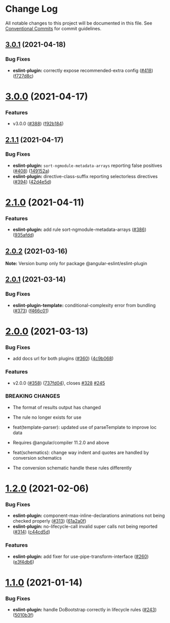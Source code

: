 # Change Log

All notable changes to this project will be documented in this file.
See [Conventional Commits](https://conventionalcommits.org) for commit guidelines.

## [3.0.1](https://github.com/angular-eslint/angular-eslint/compare/v3.0.0...v3.0.1) (2021-04-18)

### Bug Fixes

- **eslint-plugin:** correctly expose recommended-extra config ([#418](https://github.com/angular-eslint/angular-eslint/issues/418)) ([f727d8c](https://github.com/angular-eslint/angular-eslint/commit/f727d8c05337908b4e8b9e5f34178bb54a390fb0))

# [3.0.0](https://github.com/angular-eslint/angular-eslint/compare/v2.1.1...v3.0.0) (2021-04-17)

### Features

- v3.0.0 ([#388](https://github.com/angular-eslint/angular-eslint/issues/388)) ([f92b184](https://github.com/angular-eslint/angular-eslint/commit/f92b184c5b0b57328d0a323ac8c89f1b3017b8d4))

## [2.1.1](https://github.com/angular-eslint/angular-eslint/compare/v2.1.0...v2.1.1) (2021-04-17)

### Bug Fixes

- **eslint-plugin:** `sort-ngmodule-metadata-arrays` reporting false positives ([#408](https://github.com/angular-eslint/angular-eslint/issues/408)) ([149152a](https://github.com/angular-eslint/angular-eslint/commit/149152a43dfad6ef841fd2784ef3168c0de8d91f))
- **eslint-plugin:** directive-class-suffix reporting selectorless directives ([#394](https://github.com/angular-eslint/angular-eslint/issues/394)) ([42d4e5d](https://github.com/angular-eslint/angular-eslint/commit/42d4e5db9a76703ff8556a4050e785a530a90611))

# [2.1.0](https://github.com/angular-eslint/angular-eslint/compare/v2.0.2...v2.1.0) (2021-04-11)

### Features

- **eslint-plugin:** add rule sort-ngmodule-metadata-arrays ([#386](https://github.com/angular-eslint/angular-eslint/issues/386)) ([935afdd](https://github.com/angular-eslint/angular-eslint/commit/935afdda16970f879c3dc45d45b6f5ef7d898d97))

## [2.0.2](https://github.com/angular-eslint/angular-eslint/compare/v2.0.1...v2.0.2) (2021-03-16)

**Note:** Version bump only for package @angular-eslint/eslint-plugin

## [2.0.1](https://github.com/angular-eslint/angular-eslint/compare/v2.0.0...v2.0.1) (2021-03-14)

### Bug Fixes

- **eslint-plugin-template:** conditional-complexity error from bundling ([#373](https://github.com/angular-eslint/angular-eslint/issues/373)) ([f466c01](https://github.com/angular-eslint/angular-eslint/commit/f466c0157f5ecefe6eae9aa726aaf08853c1894d))

# [2.0.0](https://github.com/angular-eslint/angular-eslint/compare/v1.2.0...v2.0.0) (2021-03-13)

### Bug Fixes

- add docs url for both plugins ([#360](https://github.com/angular-eslint/angular-eslint/issues/360)) ([4c9b068](https://github.com/angular-eslint/angular-eslint/commit/4c9b068a13b2ff8e7d5ebc3730564658d7cdc5c6))

### Features

- v2.0.0 ([#358](https://github.com/angular-eslint/angular-eslint/issues/358)) ([737fd04](https://github.com/angular-eslint/angular-eslint/commit/737fd04946a9533698c04665c771d944ffbe430c)), closes [#328](https://github.com/angular-eslint/angular-eslint/issues/328) [#245](https://github.com/angular-eslint/angular-eslint/issues/245)

### BREAKING CHANGES

- The format of results output has changed
- The rule no longer exists for use

- feat(template-parser): updated use of parseTemplate to improve loc data
- Requires @angular/compiler 11.2.0 and above

- feat(schematics): change way indent and quotes are handled by conversion schematics
- The conversion schematic handle these rules differently

# [1.2.0](https://github.com/angular-eslint/angular-eslint/compare/v1.1.0...v1.2.0) (2021-02-06)

### Bug Fixes

- **eslint-plugin:** component-max-inline-declarations animations not being checked properly ([#313](https://github.com/angular-eslint/angular-eslint/issues/313)) ([61a2a0f](https://github.com/angular-eslint/angular-eslint/commit/61a2a0fc1caf19ced3781560052debf274d708a3))
- **eslint-plugin:** no-lifecycle-call invalid super calls not being reported ([#314](https://github.com/angular-eslint/angular-eslint/issues/314)) ([c44cd5d](https://github.com/angular-eslint/angular-eslint/commit/c44cd5d043a3d203efd1faaed4cbfee2c9ac2e9d))

### Features

- **eslint-plugin:** add fixer for use-pipe-transform-interface ([#260](https://github.com/angular-eslint/angular-eslint/issues/260)) ([e3f4db6](https://github.com/angular-eslint/angular-eslint/commit/e3f4db6e5d4c062aabfc19d872dc9ee6861fcd44))

# [1.1.0](https://github.com/angular-eslint/angular-eslint/compare/v1.0.0...v1.1.0) (2021-01-14)

### Bug Fixes

- **eslint-plugin:** handle DoBootstrap correctly in lifecycle rules ([#243](https://github.com/angular-eslint/angular-eslint/issues/243)) ([5010b3f](https://github.com/angular-eslint/angular-eslint/commit/5010b3f827b6089c089e5a5d55905aa3ac8839cc))
